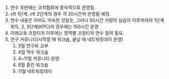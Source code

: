 1. 연수 초반에는 코치협회에 종속적으로 운영됨.
2. cft 1단계, cft 2단계의 경우 각 20시간씩 운영될 예정.
3. 연수 내용은 아마도 익숙한 것일듯, 그러나 50시간 가량의 실습이 이루어져야 1단계 취득, 2, 3단계(KPC)의 경우에는 150시간 운영
4. 미래교육 코칭티처 이후에는 영역별 코칭티처 연수 참여 필요.
5. 연구 커뮤니티(시작할 때 워크숍, 끝날 때 네트워킹데이 운영)
	1. 3월 연구비 교부
	2. 4월 착수 워크숍
	3. 4~11월 커뮤니티 운영
	4. 8월 중간 워크숍
	5. 11월 네트워킹데이